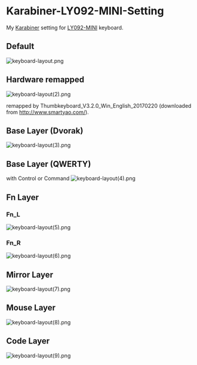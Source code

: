 # Karabiner-LY092-MINI-Setting
My [Karabiner](https://pqrs.org/osx/karabiner/index.html.ja) setting for [LY092-MINI](http://www.smartyao.com/page930.html) keyboard.

## Default
![keyboard-layout.png](https://qiita-image-store.s3.amazonaws.com/0/45805/113a6e3a-d3a0-de35-865f-75b3f7ac22af.png)

## Hardware remapped
![keyboard-layout(2).png](https://qiita-image-store.s3.amazonaws.com/0/45805/085fb6f8-b086-ec2a-8f1b-2f96a56d5ab0.png)

remapped by Thumbkeyboard_V3.2.0_Win_English_20170220 (downloaded from http://www.smartyao.com/).

## Base Layer (Dvorak)
![keyboard-layout(3).png](https://qiita-image-store.s3.amazonaws.com/0/45805/94af0f37-3cb5-8c34-d6da-873f1330fd43.png)

## Base Layer (QWERTY)
with Control or Command
![keyboard-layout(4).png](https://qiita-image-store.s3.amazonaws.com/0/45805/5b42fc17-628c-45df-9179-2dccc32d24f2.png)

## Fn Layer
### Fn_L
![keyboard-layout(5).png](https://qiita-image-store.s3.amazonaws.com/0/45805/aa362a0e-7170-71f5-89ea-b41953b157c9.png)

### Fn_R
![keyboard-layout(6).png](https://qiita-image-store.s3.amazonaws.com/0/45805/b0afe9fe-b39d-d981-a08b-7e1023edf82f.png)

## Mirror Layer
![keyboard-layout(7).png](https://qiita-image-store.s3.amazonaws.com/0/45805/611f1bb8-02a0-3de3-cae1-1bfc43b04137.png)

## Mouse Layer
![keyboard-layout(8).png](https://qiita-image-store.s3.amazonaws.com/0/45805/a4449a51-dd91-9663-5e81-ef22bacd18f1.png)

## Code Layer
![keyboard-layout(9).png](https://qiita-image-store.s3.amazonaws.com/0/45805/9de008a0-09cb-e997-7183-2689749dbf3c.png)
